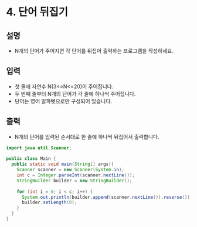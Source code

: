 # 4. 단어 뒤집기

## 설명
* N개의 단어가 주어지면 각 단어를 뒤집어 출력하는 프로그램을 작성하세요.

## 입력
* 첫 줄에 자연수 N(3<=N<=20)이 주어집니다.
* 두 번째 줄부터 N개의 단어가 각 줄에 하나씩 주어집니다. 
* 단어는 영어 알파벳으로만 구성되어 있습니다.

## 출력
* N개의 단어를 입력된 순서대로 한 줄에 하나씩 뒤집어서 출력합니다.

```java
import java.util.Scanner;
  
public class Main {
  public static void main(String[] args){
    Scanner scanner = new Scanner(System.in);
    int c = Integer.parseInt(scanner.nextLine());
    StringBuilder builder = new StringBuilder();
    
    for (int i = 0; i < c; i++) {
      System.out.println(builder.append(scanner.nextLine()).reverse());
      builder.setLength(0);
    }
  }
}
```